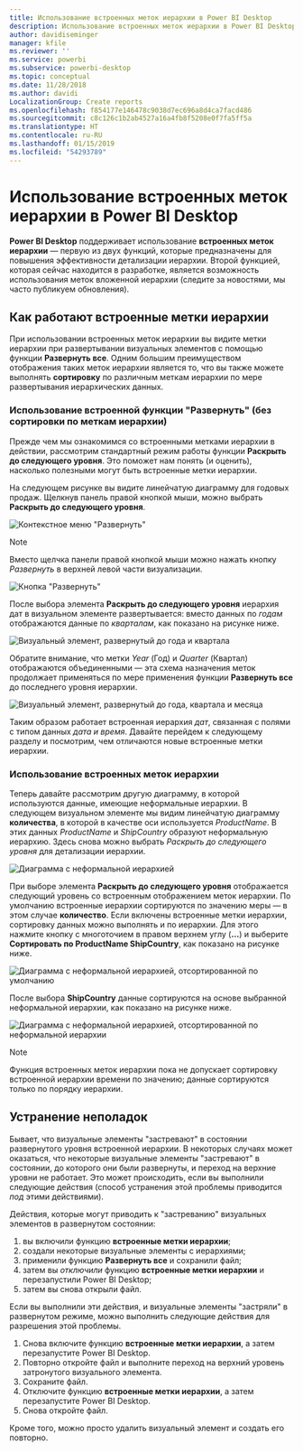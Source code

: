 ```yaml
---
title: Использование встроенных меток иерархии в Power BI Desktop
description: Использование встроенных меток иерархии в Power BI Desktop
author: davidiseminger
manager: kfile
ms.reviewer: ''
ms.service: powerbi
ms.subservice: powerbi-desktop
ms.topic: conceptual
ms.date: 11/28/2018
ms.author: davidi
LocalizationGroup: Create reports
ms.openlocfilehash: f854177e146478c9038d7ec696a8d4ca7facd486
ms.sourcegitcommit: c8c126c1b2ab4527a16a4fb8f5208e0f7fa5ff5a
ms.translationtype: HT
ms.contentlocale: ru-RU
ms.lasthandoff: 01/15/2019
ms.locfileid: "54293789"
---
```

# <a name="use-inline-hierarchy-labels-in-power-bi-desktop"></a>Использование встроенных меток иерархии в Power BI Desktop
**Power BI Desktop** поддерживает использование **встроенных меток иерархии** — первую из двух функций, которые предназначены для повышения эффективности детализации иерархии. Второй функцией, которая сейчас находится в разработке, является возможность использования меток вложенной иерархии (следите за новостями, мы часто публикуем обновления).   

## <a name="how-inline-hierarchy-labels-work"></a>Как работают встроенные метки иерархии
При использовании встроенных меток иерархии вы видите метки иерархии при развертывании визуальных элементов с помощью функции **Развернуть все**. Одним большим преимуществом отображения таких меток иерархии является то, что вы также можете выполнять **сортировку** по различным меткам иерархии по мере развертывания иерархических данных.

### <a name="using-the-built-in-expand-feature-without-sorting-by-hierarchy-labels"></a>Использование встроенной функции "Развернуть" (без сортировки по меткам иерархии)
Прежде чем мы ознакомимся со встроенными метками иерархии в действии, рассмотрим стандартный режим работы функции **Раскрыть до следующего уровня**. Это поможет нам понять (и оценить), насколько полезными могут быть встроенные метки иерархии.

На следующем рисунке вы видите линейчатую диаграмму для годовых продаж. Щелкнув панель правой кнопкой мыши, можно выбрать **Раскрыть до следующего уровня**.

![Контекстное меню "Развернуть"](media/desktop-inline-hierarchy-labels/desktop-inline-hierarchy-labels-menu.png)

> [!NOTE]
> Вместо щелчка панели правой кнопкой мыши можно нажать кнопку *Развернуть* в верхней левой части визуализации.

  ![Кнопка "Развернуть"](media/desktop-inline-hierarchy-labels/desktop-inline-hierarchy-labels-expand-button-finger.png)


После выбора элемента **Раскрыть до следующего уровня** иерархия дат в визуальном элементе развертывается: вместо данных по *годам* отображаются данные по *кварталам*, как показано на рисунке ниже.

![Визуальный элемент, развернутый до года и квартала](media/desktop-inline-hierarchy-labels/desktop-inline-hierarchy-labels-qty-year-quarter.png)

Обратите внимание, что метки *Year* (Год) и *Quarter* (Квартал) отображаются объединенными — эта схема назначения меток продолжает применяться по мере применения функции **Развернуть все** до последнего уровня иерархии.

![Визуальный элемент, развернутый до года, квартала и месяца](media/desktop-inline-hierarchy-labels/desktop-inline-hierarchy-labels-qty-year-quarter-month.png)

Таким образом работает встроенная иерархия *дат*, связанная с полями с типом данных *дата и время*. Давайте перейдем к следующему разделу и посмотрим, чем отличаются новые встроенные метки иерархии.

### <a name="using-inline-hierarchy-labels"></a>Использование встроенных меток иерархии
Теперь давайте рассмотрим другую диаграмму, в которой используются данные, имеющие неформальные иерархии. В следующем визуальном элементе мы видим линейчатую диаграмму **количества**, в которой в качестве оси используется *ProductName*. В этих данных *ProductName* и *ShipCountry* образуют неформальную иерархию. Здесь снова можно выбрать *Раскрыть до следующего уровня* для детализации иерархии.

![Диаграмма с неформальной иерархией](media/desktop-inline-hierarchy-labels/desktop-inline-hierarchy-labels-informal-top-expand.png)

При выборе элемента **Раскрыть до следующего уровня** отображается следующий уровень со встроенным отображением меток иерархии. По умолчанию встроенные иерархии сортируются по значению меры — в этом случае **количество**. Если включены встроенные метки иерархии, сортировку данных можно выполнять и по иерархии. Для этого нажмите кнопку с многоточием в правом верхнем углу (**…**) и выберите **Сортировать по ProductName ShipCountry**, как показано на рисунке ниже.

![Диаграмма с неформальной иерархией, отсортированной по умолчанию](media/desktop-inline-hierarchy-labels/desktop-inline-hierarchy-labels-informal-sort-quantity.png)

После выбора **ShipCountry** данные сортируются на основе выбранной неформальной иерархии, как показано на рисунке ниже.

![Диаграмма с неформальной иерархией, отсортированной по неформальной иерархии](media/desktop-inline-hierarchy-labels/desktop-inline-hierarchy-labels-informal-sorted.png)

> [!NOTE]
> Функция встроенных меток иерархии пока не допускает сортировку встроенной иерархии времени по значению; данные сортируются только по порядку иерархии.
> 
> 

## <a name="troubleshooting"></a>Устранение неполадок
Бывает, что визуальные элементы "застревают" в состоянии развернутого уровня встроенной иерархии. В некоторых случаях может оказаться, что некоторые визуальные элементы "застревают" в состоянии, до которого они были развернуты, и переход на верхние уровни не работает. Это может происходить, если вы выполнили следующие действия (способ устранения этой проблемы приводится *под* этими действиями).

Действия, которые могут приводить к "застреванию" визуальных элементов в развернутом состоянии:

1. вы включили функцию **встроенные метки иерархии**;
2. создали некоторые визуальные элементы с иерархиями;
3. применили функцию **Развернуть все** и сохранили файл;
4. затем вы *отключили* функцию **встроенные метки иерархии** и перезапустили Power BI Desktop;
5. затем вы снова открыли файл.

Если вы выполнили эти действия, и визуальные элементы "застряли" в развернутом режиме, можно выполнить следующие действия для разрешения этой проблемы.

1. Снова включите функцию **встроенные метки иерархии**, а затем перезапустите Power BI Desktop.
2. Повторно откройте файл и выполните переход на верхний уровень затронутого визуального элемента.
3. Сохраните файл.
4. Отключите функцию **встроенные метки иерархии**, а затем перезапустите Power BI Desktop.
5. Снова откройте файл.

Кроме того, можно просто удалить визуальный элемент и создать его повторно.


